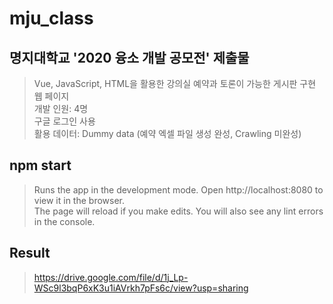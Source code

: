 # mju_class

## 명지대학교 '2020 융소 개발 공모전' 제출물
> Vue, JavaScript, HTML을 활용한 강의실 예약과 토론이 가능한 게시판 구현 웹 페이지 <br>
> 개발 인원: 4명 <br>
> 구글 로그인 사용 <br>
> 활용 데이터: Dummy data (예약 엑셀 파일 생성 완성, Crawling 미완성)

## npm start
>Runs the app in the development mode. Open http://localhost:8080 to view it in the browser. <br>
>The page will reload if you make edits. You will also see any lint errors in the console.

## Result
> https://drive.google.com/file/d/1j_Lp-WSc9l3bqP6xK3u1iAVrkh7pFs6c/view?usp=sharing
